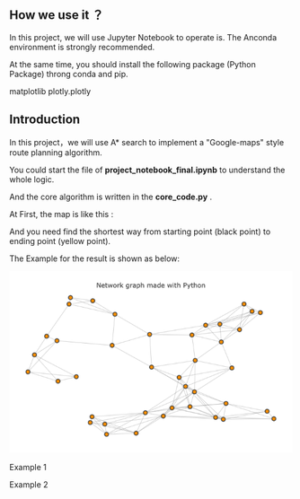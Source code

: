 
## How we use it ？ 

In this project, we will use Jupyter Notebook to operate is. The Anconda environment is strongly recommended.

At the same time, you should install the following package (Python Package) throng conda and pip.

matplotlib
plotly.plotly

## Introduction

In this project，we will use A* search to implement a "Google-maps" style route planning algorithm.

You could start the file of **project_notebook_final.ipynb** to understand the whole logic.

And the core algorithm is written in the **core_code.py** . 



At First, the map is like this :

And you need find the shortest way from starting point (black point) to ending point (yellow point).

The Example for the result is shown as below:

![image](https://github.com/Jakejck/A-Algorithm/blob/master/Pic/Map.png)


Example 1

Example 2
